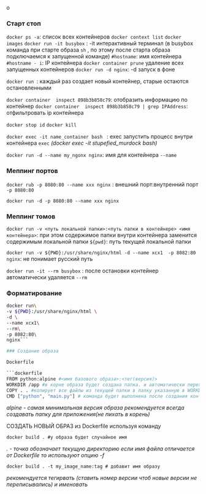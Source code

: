 o

### Старт стоп 

`docker ps -a`: список всех контейнеров
`docker context list`
`docker images`
`docker run -it busybox` : -it интерактивный терминал
(в busybox команда при старте образа `sh` ,  по этому после старта образа подключаемся к запущенной команде)
 `#hostname`: имя контейнера
 `#hostname - i`: IP контейнера
`docker container prune` удаление всех запущенных контейнеров
`docker run -d nginx`: -d запуск в фоне

`docker run `: каждый раз создает новый контейнер, старые остаются остановленными

`docker container  inspect 898b3b858c79`: отобразить информацию по контейнер
`docker container  inspect 898b3b858c79 | grep IPAddress`:  отфильтровать ip контейнера

`docker stop id`
`docker kill`

`docker exec -it name_container bash `    : exec запустить процесс внутри контейнера
`exec`
*(docker exec -it stupefied_murdock bash)*

`docker run -d --name my_ngonx nginx`: имя для контейнера
`--name`


### Меппинг портов

`docker rub -p 8080:80 --name xxx nginx` : внешний порт:внутренний порт
`-p 8080:80`

`docker run -d -p 8080:80 --name xxx nginx`


### Меппинг томов

`docker run -v <путь локальной папки>:<путь папки в контейнере> <имя контейнера>`: при этом содержимое папки внутри контейнера заменится содержимым локальной папки
`${pwd}`: путь текущей локальной папки

`docker run -v ${PWD}:/usr/share/nginx/html -d --name xcx1  -p 8082:80 nginx`: не понимает русский путь

`docker run -it --rm busybox` : после остановки контейнер автоматически удаляется
`--rm`

### Форматирование
```bash
docker run\
-v ${PWD}:/usr/share/nginx/html \
-d \
--name xcx1\
--rm\
-p 8082:80\
nginx```

### Создание образа

Dockerfile

```dockerfile
FROM python:alpine #<имя базового образа>:<тег(версия)> 
WORKDIR /app #в корне образа будет создана папка. и автоматически переходит в эту папку, все последующие команды будут выполняться относительно неё.
COPY . . #копирует все файлы из текущей папки в папку указанную в WORKDIR. первая точка локальная папка, вторая точка папка WORKDIR
CMD ["python", "main.py"] # команда будет выполнена после создания контейнера на основании нового(созданного с помощью предидущих строк) созданного образа.(команда запустится относительно папки WORKDIR) запустится в контейнере (подразумевается что файл main.py будет скопирован на этапе WORKDIR)

```

*alpine - самая минимальная версия образа*
*рекомендуется всегда создавать папку для приложения(не пихать в корень)*

СОЗДАТЬ НОВЫЙ ОБРАЗ из Dockerfile используя команду 
```shel
docker build . #у образа будет случайное имя
```
*. - точка обозначает текущую директорию*
*если имя файла отличается от Dockerfile то используют опцию -f*
```hsel
docker build . -t my_image_name:tag # добавит имя образу
```
*рекомендуется тегирвать (ставить номер версии чтоб новые версии не переписывались) и именовать*